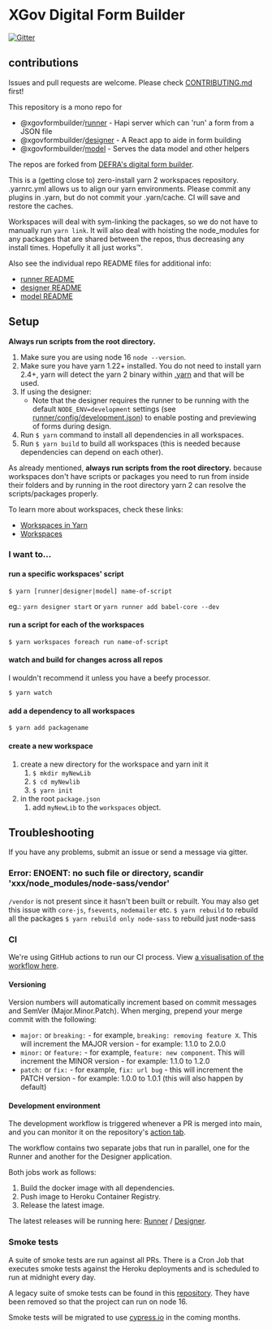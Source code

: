 # XGov Digital Form Builder

[![Gitter](https://badges.gitter.im/XGovFormBuilder/Public.svg)](https://gitter.im/XGovFormBuilder/Public?utm_source=badge&utm_medium=badge&utm_campaign=pr-badge)

## contributions

Issues and pull requests are welcome. Please check [CONTRIBUTING.md](./CONTRIBUTING.md) first!

This repository is a mono repo for

- @xgovformbuilder/[runner](https://github.com/XGovFormBuilder/digital-form-builder/tree/main/runner) - Hapi server which can 'run' a form from a JSON file
- @xgovformbuilder/[designer](https://github.com/XGovFormBuilder/digital-form-builder/tree/main/designer) - A React app to aide in form building
- @xgovformbuilder/[model](https://github.com/XGovFormBuilder/digital-form-builder/tree/main/model) - Serves the data model and other helpers

The repos are forked from [DEFRA's digital form builder](https://github.com/DEFRA/digital-form-builder).

This is a (getting close to) zero-install yarn 2 workspaces repository. .yarnrc.yml allows us to align our yarn environments. Please commit any plugins in .yarn, but do not commit your .yarn/cache. CI will save and restore the caches.

Workspaces will deal with sym-linking the packages, so we do not have to manually run `yarn link`.
It will also deal with hoisting the node_modules for any packages that are shared between the repos, thus decreasing any install times. Hopefully it all just works™️.

Also see the individual repo README files for additional info:

- [runner README](https://github.com/XGovFormBuilder/digital-form-builder/tree/main/runner/README.md)
- [designer README](https://github.com/XGovFormBuilder/digital-form-builder/tree/main/designer/README.md)
- [model README](https://github.com/XGovFormBuilder/digital-form-builder/tree/main/model/README.md)

## Setup

**Always run scripts from the root directory.**

1. Make sure you are using node 16 `node --version`.
2. Make sure you have yarn 1.22+ installed. You do not need to install yarn 2.4+, yarn will detect the yarn 2 binary within [.yarn](./.yarn) and that will be used.
3. If using the designer:
   - Note that the designer requires the runner to be running with the default `NODE_ENV=development` settings (see [runner/config/development.json](https://github.com/XGovFormBuilder/digital-form-builder/tree/main/runner/config/development.json)) to enable posting and previewing of forms during design.
4. Run `$ yarn` command to install all dependencies in all workspaces.
5. Run `$ yarn build` to build all workspaces (this is needed because dependencies can depend on each other).

As already mentioned, **always run scripts from the root directory.** because workspaces don't have scripts or packages you need to run from inside their folders and by running in the root directory yarn 2 can resolve the scripts/packages properly.

To learn more about workspaces, check these links:

- [Workspaces in Yarn](https://classic.yarnpkg.com/blog/2017/08/02/introducing-workspaces/)
- [Workspaces](https://classic.yarnpkg.com/en/docs/workspaces)

### I want to...

#### run a specific workspaces' script

`$ yarn [runner|designer|model] name-of-script`

eg.: `yarn designer start` or `yarn runner add babel-core --dev`

#### run a script for each of the workspaces

`$ yarn workspaces foreach run name-of-script`

#### watch and build for changes across all repos

I wouldn't recommend it unless you have a beefy processor.

`$ yarn watch`

#### add a dependency to all workspaces

`$ yarn add packagename`

#### create a new workspace

1. create a new directory for the workspace and yarn init it
   1. `$ mkdir myNewLib`
   2. `$ cd myNewlib`
   3. `$ yarn init`
2. in the root `package.json`
   1. add `myNewLib` to the `workspaces` object.

## Troubleshooting

If you have any problems, submit an issue or send a message via gitter.

### Error: ENOENT: no such file or directory, scandir 'xxx/node_modules/node-sass/vendor'

`/vendor` is not present since it hasn't been built or rebuilt. You may also get this issue with `core-js`, `fsevents`, `nodemailer` etc.
`$ yarn rebuild` to rebuild all the packages
`$ yarn rebuild only node-sass` to rebuild just node-sass

### CI

We're using GitHub actions to run our CI process. View [a visualisation of the workflow here](https://lucid.app/lucidchart/invitations/accept/inv_74e30928-4106-49da-b75c-7a6291b225f4).

#### Versioning

Version numbers will automatically increment based on commit messages and SemVer (Major.Minor.Patch). When merging, prepend your merge commit with the following:

- `major:` or `breaking:` - for example, `breaking: removing feature X`. This will increment the MAJOR version - for example: 1.1.0 to 2.0.0
- `minor:` or `feature:` - for example, `feature: new component`. This will increment the MINOR version - for example: 1.1.0 to 1.2.0
- `patch:` or `fix:` - for example, `fix: url bug` - this will increment the PATCH version - for example: 1.0.0 to 1.0.1 (this will also happen by default)

#### Development environment

The development workflow is triggered whenever a PR is merged into main, and you can monitor it on the repository's [action tab](https://github.com/XGovFormBuilder/digital-form-builder/actions).

The workflow contains two separate jobs that run in parallel, one for the Runner and another for the Designer application.

Both jobs work as follows:

1. Build the docker image with all dependencies.
2. Push image to Heroku Container Registry.
3. Release the latest image.

The latest releases will be running here: [Runner](https://digital-form-builder-runner.herokuapp.com) / [Designer](https://digital-form-builder-designer.herokuapp.com).

### Smoke tests

A suite of smoke tests are run against all PRs. There is a Cron Job that executes smoke tests against the Heroku deployments and is scheduled to run at midnight every day.

A legacy suite of smoke tests can be found in this [repository](https://github.com/XGovFormBuilder/digital-form-builder-legacy-smoke-tests). They have been removed so that the project can run on node 16.

Smoke tests will be migrated to use [cypress.io](https://cypress.io) in the coming months.
